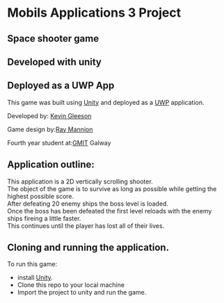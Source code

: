 # Mobils Applications 3 Project
## Space shooter game 
## Developed with unity 
## Deployed as a UWP App


This game was built using  [Unity](https://unity3d.com/) and deployed as a [UWP](https://docs.microsoft.com/en-us/windows/uwp/get-started/universal-application-platform-guide) application.

Developed by: [Kevin Gleeson](https://github.com/kevgleeson78)

Game design by:[Ray Mannion](https://github.com/rayman51)

Fourth year student at:[GMIT](http://gmit.ie) Galway

## Application outline:
This application is a 2D vertically scrolling shooter.<br/>
The object of the game is to survive as long as possible while getting the highest possible score.<br/>
After defeating 20 enemy ships the boss level is loaded.<br/>
Once the boss has been defeated the first level reloads with the enemy ships fireing a little faster. <br/>
This continues until the player has lost all of their lives.


## Cloning and running the application.
To run this game:
* install [Unity](https://unity3d.com/).
* Clone this repo to your local machine
* Import the project to unity and run the game.

